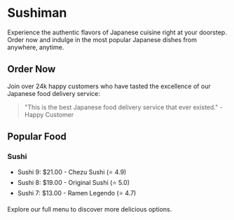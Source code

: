 # Sushiman


Experience the authentic flavors of Japanese cuisine right at your doorstep. Order now and indulge in the most popular Japanese dishes from anywhere, anytime.

## Order Now


Join over 24k happy customers who have tasted the excellence of our Japanese food delivery service:

> "This is the best Japanese food delivery service that ever existed." - Happy Customer

## Popular Food

### Sushi

- Sushi 9: $21.00 - Chezu Sushi (⭐️ 4.9)
- Sushi 8: $19.00 - Original Sushi (⭐️ 5.0)
- Sushi 7: $13.00 - Ramen Legendo (⭐️ 4.7)

Explore our full menu to discover more delicious options.




